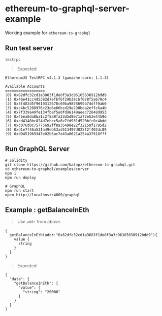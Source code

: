 # ethereum-to-graphql-server-example
Working example for `ethereum-to-graphql`

## Run test server
```shell
testrpc
```
> Expected
```shell
EthereumJS TestRPC v4.1.3 (ganache-core: 1.1.3)

Available Accounts
==================
(0) 0x62dfc32cd1a3883f1de8f3a3c96105638912bdd9
(1) 0x46e41cc4d5382d7efbf6f29b38cbf078f5a670c4
(2) 0x5f482d5f9610312678c69ba9878699b74dff0ab0
(3) 0xc4bc5208976c23e6e06bcd29e290bda2effc6a4b
(4) 0x7f339a49fe134fbaf5e0fd96149aeec72048d953
(5) 0x45ea0da8ba1c2f8a9fa23d5d9e71a77e53e4459d
(6) 0xcd4140bc824d7ebcc5a6e7fd931d520bfc0c4bdd
(7) 0xc076d0c75775692ff8a35498e22f32159f1795d2
(8) 0xd1e7f46a531a49eb53ad513497d825f2f402dc89
(9) 0xd9451969347e02b5ac7e43a0621a254a37918fff
```

## Run GraphQL Server
```shell
# Solidity
git clone https://github.com/katopz/ethereum-to-graphql.git
cd ethereum-to-graphql/examples/server
npm i
npm run deploy

# GraphQL
npm run start
open http://localhost:4000/graphql
```

## Example : getBalanceInEth
> Use `addr` from above.
```shell
{
  getBalanceInEth(addr:"0x62dfc32cd1a3883f1de8f3a3c96105638912bdd9"){
    value {
      string
    }
  }
}
```
> Expected
```shell
{
  "data": {
    "getBalanceInEth": {
      "value": {
        "string": "20000"
      }
    }
  }
}
```